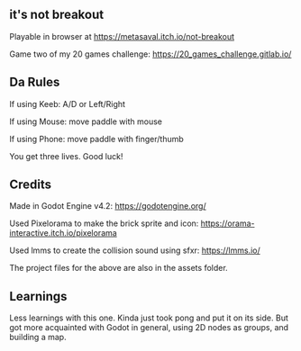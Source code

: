 **it's not breakout**
-
Playable in browser at https://metasaval.itch.io/not-breakout

Game two of my 20 games challenge:
https://20_games_challenge.gitlab.io/

Da Rules
-
If using Keeb: A/D or Left/Right

If using Mouse: move paddle with mouse

If using Phone: move paddle with finger/thumb

You get three lives. Good luck!


Credits
-
Made in Godot Engine v4.2: https://godotengine.org/

Used Pixelorama to make the brick sprite and icon: https://orama-interactive.itch.io/pixelorama

Used lmms to create the collision sound using sfxr:  https://lmms.io/

The project files for the above are also in the assets folder.

Learnings
-
Less learnings with this one. Kinda just took pong and put it on its side. But got more acquainted  with Godot in general, using 2D nodes as groups, and building a map.

